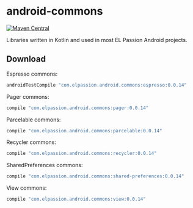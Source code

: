 # android-commons
[![Maven Central](https://img.shields.io/maven-central/v/com.elpassion.android.commons/espresso.svg?label=maven%20central)](http://search.maven.org/#search%7Cga%7C1%7Cg%3A%22com.elpassion.android.commons%22)

Libraries written in Kotlin and used in most EL Passion Android projects.

Download
--------

Espresso commons:

```groovy
androidTestCompile "com.elpassion.android.commons:espresso:0.0.14"
```

Pager commons:

```groovy
compile "com.elpassion.android.commons:pager:0.0.14"
```

Parcelable commons:

```groovy
compile "com.elpassion.android.commons:parcelable:0.0.14"
```

Recycler commons:

```groovy
compile "com.elpassion.android.commons:recycler:0.0.14"
```

SharedPreferences commons:

```groovy
compile "com.elpassion.android.commons:shared-preferences:0.0.14"
```

View commons:

```groovy
compile "com.elpassion.android.commons:view:0.0.14"
```
